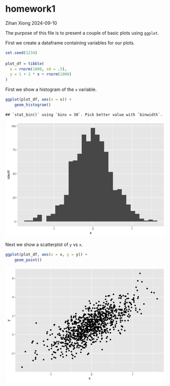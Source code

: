 homework1
================
Zihan Xiong
2024-09-10

The purpose of this file is to present a couple of basic plots using
`ggplot`.

First we create a dataframe containing variables for our plots.

``` r
set.seed(1234)

plot_df = tibble(
  x = rnorm(1000, sd = .5),
  y = 1 + 2 * x + rnorm(1000)
)
```

First we show a histogram of the `x` variable.

``` r
ggplot(plot_df, aes(x = x)) + 
    geom_histogram()
```

    ## `stat_bin()` using `bins = 30`. Pick better value with `binwidth`.

![](p8105_hw1_zx2527_files/figure-gfm/x_hist-1.png)<!-- -->

Next we show a scatterplot of `y` vs `x`.

``` r
ggplot(plot_df, aes(x = x, y = y)) + 
    geom_point()
```

![](p8105_hw1_zx2527_files/figure-gfm/yx_scatter-1.png)<!-- -->
